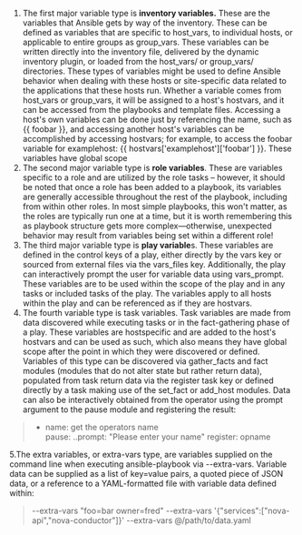 

 1. The first major variable type is **inventory variables.** These are the variables that Ansible gets by way of the inventory. These can be defined as variables that are specific to host_vars, to individual hosts, or applicable to entire groups as group_vars. These variables can be written directly into the inventory file, delivered by the dynamic inventory plugin, or loaded from the host_vars/ or group_vars/ directories.
	 These types of variables might be used to define Ansible behavior when dealing with these hosts or site-specific data related to the applications that these hosts run. Whether a variable comes from host_vars or group_vars, it will be assigned to a host's hostvars, and it can be accessed from the playbooks and template files. Accessing a host's own variables can be done just by referencing the name, such as {{ foobar }}, and accessing another host's variables can be accomplished by accessing hostvars; for example, to access the foobar variable for examplehost: {{ hostvars['examplehost']['foobar'] }}. These variables have global scope
 2. The second major variable type is **role variables**. These are variables specific to a role and are utilized by the role tasks – however, it should be noted that once a role has been added to a playbook, its variables are generally accessible throughout the rest of the playbook, including from within other roles. In most simple playbooks, this won't matter, as the roles are typically run one at a time, but it is worth remembering this as playbook structure gets more complex—otherwise, unexpected behavior may result from variables being set within a different role!
 3. The third major variable type is **play variable**s. These variables are defined in the control keys of a play, either directly by the vars key or sourced from external files via the vars_files key. Additionally, the play can interactively prompt the user for variable data using vars_prompt. These variables are to be used within the scope of the play and in any tasks or included tasks of the play. The variables apply to all hosts within the play and can be referenced as if they are hostvars.
 4. The fourth variable type is task variables. Task variables are made from data discovered while executing tasks or in the fact-gathering phase of a play. These variables are hostspecific and are added to the host's hostvars and can be used as such, which also means they have global scope after the point in which they were discovered or defined. Variables of this type can be discovered via gather_facts and fact modules (modules that do not alter state but rather return data), populated from task return data via the register task key or defined directly by a task making use of the set_fact or add_host modules. Data can also be interactively obtained from the operator using the prompt argument to the pause module and registering the result: 
 

> - name: get the operators name     
> pause: 
>   ..prompt: "Please enter your name" 
> register: opname

5.The extra variables, or extra-vars type, are variables supplied on the command line when executing ansible-playbook via --extra-vars. Variable data can be supplied as a list of key=value pairs, a quoted piece of JSON data, or a reference to a YAML-formatted file with variable data defined within: 

> --extra-vars "foo=bar owner=fred" 
> --extra-vars '{"services":["nova-api","nova-conductor"]}' 
> --extra-vars @/path/to/data.yaml

<!--stackedit_data:
eyJoaXN0b3J5IjpbMTE5MjI1MDg5NCw5MjE4ODA4MzgsLTEwND
kyNjgwNTcsLTE2OTQwMDYyNDIsLTE4MzY4Nzk2MzBdfQ==
-->